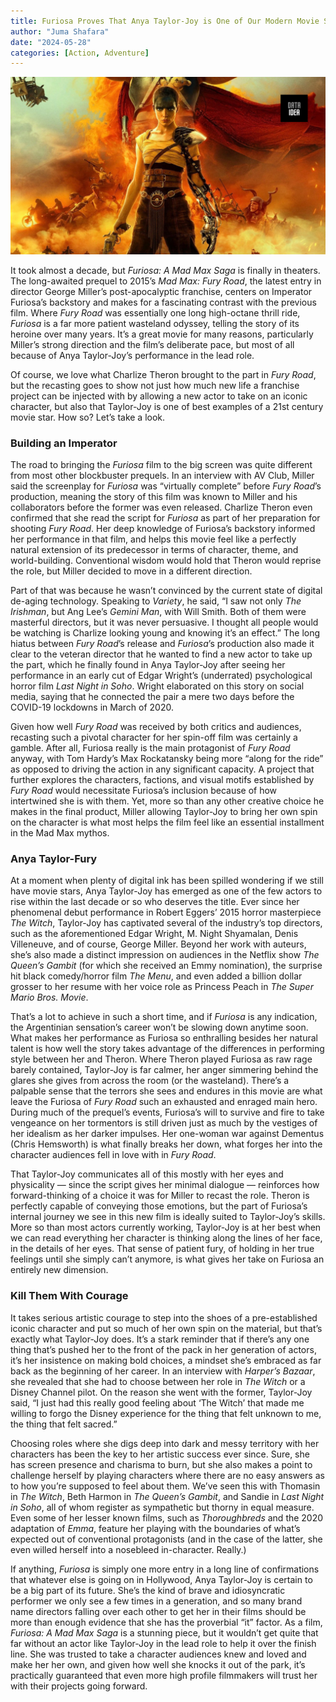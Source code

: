 ```yaml
---
title: Furiosa Proves That Anya Taylor-Joy is One of Our Modern Movie Stars
author: "Juma Shafara"
date: "2024-05-28"
categories: [Action, Adventure]
---
```


![IMDb](thumbnail.png)

It took almost a decade, but _Furiosa: A Mad Max Saga_ is finally in theaters. The long-awaited prequel to 2015’s _Mad Max: Fury Road_, the latest entry in director George Miller’s post-apocalyptic franchise, centers on Imperator Furiosa’s backstory and makes for a fascinating contrast with the previous film. Where _Fury Road_ was essentially one long high-octane thrill ride, _Furiosa_ is a far more patient wasteland odyssey, telling the story of its heroine over many years. It’s a great movie for many reasons, particularly Miller’s strong direction and the film’s deliberate pace, but most of all because of Anya Taylor-Joy’s performance in the lead role.

Of course, we love what Charlize Theron brought to the part in _Fury Road_, but the recasting goes to show not just how much new life a franchise project can be injected with by allowing a new actor to take on an iconic character, but also that Taylor-Joy is one of best examples of a 21st century movie star. How so? Let’s take a look.

<script async src="https://pagead2.googlesyndication.com/pagead/js/adsbygoogle.js?client=ca-pub-8076040302380238"
     crossorigin="anonymous"></script>

<ins class="adsbygoogle"
     style="display:block; text-align:center;"
     data-ad-layout="in-article"
     data-ad-format="fluid"
     data-ad-client="ca-pub-8076040302380238"
     data-ad-slot="8693891310"></ins>

<script>
     (adsbygoogle = window.adsbygoogle || []).push({});
</script>

### Building an Imperator

The road to bringing the _Furiosa_ film to the big screen was quite different from most other blockbuster prequels. In an interview with AV Club, Miller said the screenplay for _Furiosa_ was “virtually complete” before _Fury Road_’s production, meaning the story of this film was known to Miller and his collaborators before the former was even released. Charlize Theron even confirmed that she read the script for _Furiosa_ as part of her preparation for shooting _Fury Road_. Her deep knowledge of Furiosa’s backstory informed her performance in that film, and helps this movie feel like a perfectly natural extension of its predecessor in terms of character, theme, and world-building. Conventional wisdom would hold that Theron would reprise the role, but Miller decided to move in a different direction.

Part of that was because he wasn’t convinced by the current state of digital de-aging technology. Speaking to _Variety_, he said, “I saw not only _The Irishman_, but Ang Lee’s _Gemini Man_, with Will Smith. Both of them were masterful directors, but it was never persuasive. I thought all people would be watching is Charlize looking young and knowing it’s an effect.” The long hiatus between _Fury Road_’s release and _Furiosa_’s production also made it clear to the veteran director that he wanted to find a new actor to take up the part, which he finally found in Anya Taylor-Joy after seeing her performance in an early cut of Edgar Wright’s (underrated) psychological horror film _Last Night in Soho_. Wright elaborated on this story on social media, saying that he connected the pair a mere two days before the COVID-19 lockdowns in March of 2020.

Given how well _Fury Road_ was received by both critics and audiences, recasting such a pivotal character for her spin-off film was certainly a gamble. After all, Furiosa really is the main protagonist of _Fury Road_ anyway, with Tom Hardy’s Max Rockatansky being more “along for the ride” as opposed to driving the action in any significant capacity. A project that further explores the characters, factions, and visual motifs established by _Fury Road_ would necessitate Furiosa’s inclusion because of how intertwined she is with them. Yet, more so than any other creative choice he makes in the final product, Miller allowing Taylor-Joy to bring her own spin on the character is what most helps the film feel like an essential installment in the Mad Max mythos.

<script async src="https://pagead2.googlesyndication.com/pagead/js/adsbygoogle.js?client=ca-pub-8076040302380238"
     crossorigin="anonymous"></script>

<ins class="adsbygoogle"
     style="display:block; text-align:center;"
     data-ad-layout="in-article"
     data-ad-format="fluid"
     data-ad-client="ca-pub-8076040302380238"
     data-ad-slot="8693891310"></ins>

<script>
     (adsbygoogle = window.adsbygoogle || []).push({});
</script>

### Anya Taylor-Fury

At a moment when plenty of digital ink has been spilled wondering if we still have movie stars, Anya Taylor-Joy has emerged as one of the few actors to rise within the last decade or so who deserves the title. Ever since her phenomenal debut performance in Robert Eggers’ 2015 horror masterpiece _The Witch_, Taylor-Joy has captivated several of the industry’s top directors, such as the aforementioned Edgar Wright, M. Night Shyamalan, Denis Villeneuve, and of course, George Miller. Beyond her work with auteurs, she’s also made a distinct impression on audiences in the Netflix show _The Queen’s Gambit_ (for which she received an Emmy nomination), the surprise hit black comedy/horror film _The Menu_, and even added a billion dollar grosser to her resume with her voice role as Princess Peach in _The Super Mario Bros. Movie_.

That’s a lot to achieve in such a short time, and if _Furiosa_ is any indication, the Argentinian sensation’s career won’t be slowing down anytime soon. What makes her performance as Furiosa so enthralling besides her natural talent is how well the story takes advantage of the differences in performing style between her and Theron. Where Theron played Furiosa as raw rage barely contained, Taylor-Joy is far calmer, her anger simmering behind the glares she gives from across the room (or the wasteland). There’s a palpable sense that the terrors she sees and endures in this movie are what leave the Furiosa of _Fury Road_ such an exhausted and enraged main hero. During much of the prequel’s events, Furiosa’s will to survive and fire to take vengeance on her tormentors is still driven just as much by the vestiges of her idealism as her darker impulses. Her one-woman war against Dementus (Chris Hemsworth) is what finally breaks her down, what forges her into the character audiences fell in love with in _Fury Road_.

That Taylor-Joy communicates all of this mostly with her eyes and physicality — since the script gives her minimal dialogue — reinforces how forward-thinking of a choice it was for Miller to recast the role. Theron is perfectly capable of conveying those emotions, but the part of Furiosa’s internal journey we see in this new film is ideally suited to Taylor-Joy’s skills. More so than most actors currently working, Taylor-Joy is at her best when we can read everything her character is thinking along the lines of her face, in the details of her eyes. That sense of patient fury, of holding in her true feelings until she simply can’t anymore, is what gives her take on Furiosa an entirely new dimension.

<script async src="https://pagead2.googlesyndication.com/pagead/js/adsbygoogle.js?client=ca-pub-8076040302380238"
     crossorigin="anonymous"></script>

<ins class="adsbygoogle"
     style="display:block; text-align:center;"
     data-ad-layout="in-article"
     data-ad-format="fluid"
     data-ad-client="ca-pub-8076040302380238"
     data-ad-slot="8693891310"></ins>

<script>
     (adsbygoogle = window.adsbygoogle || []).push({});
</script>

### Kill Them With Courage

It takes serious artistic courage to step into the shoes of a pre-established iconic character and put so much of her own spin on the material, but that’s exactly what Taylor-Joy does. It’s a stark reminder that if there’s any one thing that’s pushed her to the front of the pack in her generation of actors, it’s her insistence on making bold choices, a mindset she’s embraced as far back as the beginning of her career. In an interview with _Harper’s Bazaar_, she revealed that she had to choose between her role in _The Witch_ or a Disney Channel pilot. On the reason she went with the former, Taylor-Joy said, “I just had this really good feeling about ‘The Witch’ that made me willing to forgo the Disney experience for the thing that felt unknown to me, the thing that felt sacred.”

Choosing roles where she digs deep into dark and messy territory with her characters has been the key to her artistic success ever since. Sure, she has screen presence and charisma to burn, but she also makes a point to challenge herself by playing characters where there are no easy answers as to how you’re supposed to feel about them. We’ve seen this with Thomasin in _The Witch_, Beth Harmon in _The Queen’s Gambit_, and Sandie in _Last Night in Soho_, all of whom register as sympathetic but thorny in equal measure. Even some of her lesser known films, such as _Thoroughbreds_ and the 2020 adaptation of _Emma_, feature her playing with the boundaries of what’s expected out of conventional protagonists (and in the case of the latter, she even willed herself into a nosebleed in-character. Really.)

If anything, _Furiosa_ is simply one more entry in a long line of confirmations that whatever else is going on in Hollywood, Anya Taylor-Joy is certain to be a big part of its future. She’s the kind of brave and idiosyncratic performer we only see a few times in a generation, and so many brand name directors falling over each other to get her in their films should be more than enough evidence that she has the proverbial “it” factor. As a film, _Furiosa: A Mad Max Saga_ is a stunning piece, but it wouldn’t get quite that far without an actor like Taylor-Joy in the lead role to help it over the finish line. She was trusted to take a character audiences knew and loved and make her her own, and given how well she knocks it out of the park, it’s practically guaranteed that even more high profile filmmakers will trust her with their projects going forward.

<script async src="https://pagead2.googlesyndication.com/pagead/js/adsbygoogle.js?client=ca-pub-8076040302380238"
     crossorigin="anonymous"></script>

<ins class="adsbygoogle"
     style="display:block; text-align:center;"
     data-ad-layout="in-article"
     data-ad-format="fluid"
     data-ad-client="ca-pub-8076040302380238"
     data-ad-slot="8693891310"></ins>

<script>
     (adsbygoogle = window.adsbygoogle || []).push({});
</script>

